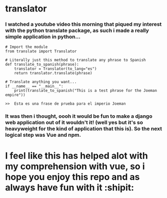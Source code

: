 # translator

### I watched a youtube video this morning that piqued my interest with the python translate package, as such i made a really simple application in python...

```
# Import the module
from translate import Translator

# Literally just this method to translate any phrase to Spanish
def translate_to_spanish(phrase):
    translator = Translator(to_lang="es")
    return translator.translate(phrase)

# Translate anything you want...
if __name__ == "__main__":
    print(translate_to_spanish("This is a test phrase for the Joeman empire"))

>>  Esta es una frase de prueba para el imperio Joeman
```

### It was then i thought, oooh it would be fun to make a django web application out of it wouldn't it! (well yes but it's so heavyweight for the kind of application that this is). So the next logical step was Vue and npm.

# I feel like this has helped alot with my comprehension with vue, so i hope you enjoy this repo and as always have fun with it :shipit:
